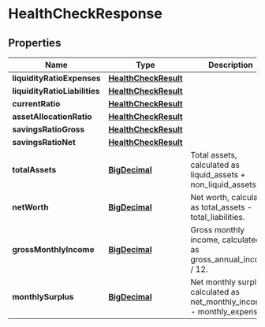 
# HealthCheckResponse

## Properties
Name | Type | Description | Notes
------------ | ------------- | ------------- | -------------
**liquidityRatioExpenses** | [**HealthCheckResult**](HealthCheckResult.md) |  |  [optional]
**liquidityRatioLiabilities** | [**HealthCheckResult**](HealthCheckResult.md) |  |  [optional]
**currentRatio** | [**HealthCheckResult**](HealthCheckResult.md) |  |  [optional]
**assetAllocationRatio** | [**HealthCheckResult**](HealthCheckResult.md) |  |  [optional]
**savingsRatioGross** | [**HealthCheckResult**](HealthCheckResult.md) |  |  [optional]
**savingsRatioNet** | [**HealthCheckResult**](HealthCheckResult.md) |  |  [optional]
**totalAssets** | [**BigDecimal**](BigDecimal.md) | Total assets, calculated as liquid_assets + non_liquid_assets. |  [optional]
**netWorth** | [**BigDecimal**](BigDecimal.md) | Net worth, calculated as total_assets - total_liabilities. |  [optional]
**grossMonthlyIncome** | [**BigDecimal**](BigDecimal.md) | Gross monthly income, calculated as gross_annual_income / 12. |  [optional]
**monthlySurplus** | [**BigDecimal**](BigDecimal.md) | Net monthly surplus, calculated as net_monthly_income - monthly_expenses. |  [optional]



